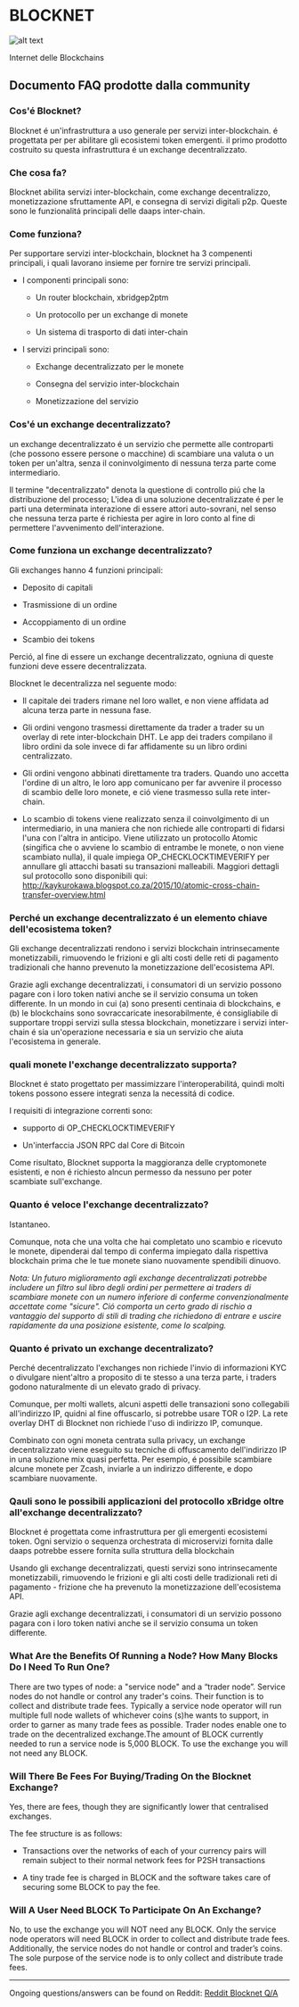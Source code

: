 # BLOCKNET

![alt text](https://github.com/BlocknetDX/blocknet-docs/blob/master/pictures/block.PNG "Logo Title Text 1")

Internet delle Blockchains


## Documento FAQ prodotte dalla community


### Cos'é Blocknet?
Blocknet é un'infrastruttura a uso generale per servizi inter-blockchain. é progettata per per abilitare gli ecosistemi token emergenti. il primo prodotto costruito su questa infrastruttura é un exchange decentralizzato.

### Che cosa fa?
Blocknet abilita servizi inter-blockchain, come exchange decentralizzo, monetizzazione sfruttamente API, e consegna di servizi digitali p2p. Queste sono le funzionalitá principali delle daaps inter-chain.

### Come funziona?
Per supportare servizi inter-blockchain, blocknet ha 3 compenenti principali, i quali lavorano insieme per fornire tre servizi principali.

* I componenti principali sono:

  * Un router blockchain, xbridgep2ptm

  * Un protocollo per un exchange di monete

  * Un sistema di trasporto di dati inter-chain

* I servizi principali sono:

  * Exchange decentralizzato per le monete

  * Consegna del servizio inter-blockchain

  * Monetizzazione del servizio
  
  
### Cos'é un exchange decentralizzato?
un exchange decentralizzato é un servizio che permette alle controparti (che possono essere persone o macchine) di scambiare una valuta o un token per un'altra, senza il coninvolgimento di nessuna terza parte come intermediario.

Il termine "decentralizzato" denota la questione di controllo piú che la distribuzione del processo; L'idea di una soluzione decentralizzate é per le parti  una determinata interazione di essere attori auto-sovrani, nel senso che nessuna terza parte é richiesta per agire in loro conto al fine di permettere l'avvenimento dell'interazione.

### Come funziona un exchange decentralizzato?
Gli exchanges hanno 4 funzioni principali:

  * Deposito di capitali

  * Trasmissione di un ordine

  * Accoppiamento di un ordine

  * Scambio dei tokens

Perció, al fine di essere un exchange decentralizzato, ogniuna di queste funzioni deve essere decentralizzata.

Blocknet le decentralizza nel seguente modo:

* Il capitale dei traders rimane nel loro wallet, e non viene affidata ad alcuna terza parte in nessuna fase.

* Gli ordini vengono trasmessi direttamente da trader a trader su un overlay di rete inter-blockchain DHT. Le app dei traders compilano il libro ordini da sole invece di far affidamente su un libro ordini centralizzato.

* Gli ordini vengono abbinati direttamente tra traders. Quando uno accetta l'ordine di un altro, le loro app comunicano per far avvenire il processo di scambio delle loro monete, e ció viene trasmesso sulla rete inter-chain.

* Lo scambio di tokens viene realizzato senza il coinvolgimento di un intermediario, in una maniera che non richiede alle controparti di fidarsi l'una con l'altra in anticipo. Viene utilizzato un protocollo Atomic (singifica che o avviene lo scambio di entrambe le monete, o non viene scambiato nulla), il quale impiega  OP_CHECKLOCKTIMEVERIFY per annullare gli attacchi basati su transazioni malleabili. Maggiori dettagli sul protocollo sono disponibili qui: http://kaykurokawa.blogspot.co.za/2015/10/atomic-cross-chain-transfer-overview.html

### Perché un exchange decentralizzato é un elemento chiave dell'ecosistema token?
Gli exchange decentralizzati rendono i servizi blockchain intrinsecamente monetizzabili, rimuovendo le frizioni e gli alti costi delle reti di pagamento tradizionali che hanno prevenuto la monetizzazione dell'ecosistema API.

Grazie agli exchange decentralizzati, i consumatori di un servizio possono pagare con i loro token nativi anche se il servizio consuma un token differente. In un mondo in cui (a) sono presenti centinaia di blockchains, e (b) le blockchains sono sovraccaricate inesorabilmente, é consigliabile di supportare troppi servizi sulla stessa blockchain, monetizzare i servizi inter-chain é sia un'operazione necessaria e sia un servizio che aiuta l'ecosistema in generale.

### quali monete l'exchange decentralizzato supporta?
Blocknet é stato progettato per massimizzare l'interoperabilitá, quindi molti tokens possono essere integrati senza la necessitá di codice.

I requisiti di integrazione correnti sono:

* supporto di OP_CHECKLOCKTIMEVERIFY

* Un'interfaccia JSON RPC dal Core di Bitcoin

Come risultato, Blocknet supporta la maggioranza delle cryptomonete esistenti, e non é richiesto alncun permesso da nessuno per poter scambiate sull'exchange.


### Quanto é veloce l'exchange decentralizzato?
Istantaneo.

Comunque, nota che una volta che hai completato uno scambio e ricevuto le monete, dipenderai dal tempo di conferma impiegato dalla rispettiva blockchain prima che le tue monete siano nuovamente spendibili dinuovo.

*Nota: Un futuro miglioramento agli exchange decentralizzati potrebbe includere un filtro sul libro degli ordini per permettere ai traders di scambiare monete con un numero inferiore di conferme convenzionalmente accettate come "sicure". Ció comporta un certo grado di rischio a vantaggio del supporto di stili di trading che richiedono di entrare e uscire rapidamente  da una posizione esistente, come lo scalping.*

### Quanto é privato un exchange decentralizato?
Perché decentralizzato l'exchanges non richiede l'invio di informazioni KYC o divulgare nient'altro a proposito di te stesso a una terza parte, i traders godono naturalmente di un elevato grado di privacy.

Comunque, per molti wallets, alcuni aspetti delle transazioni sono collegabili all'indirizzo IP, quidni al fine offuscarlo, si potrebbe usare TOR o I2P. La rete overlay DHT di Blocknet non richiede l'uso di indirizzo IP, comunque.

Combinato con ogni moneta centrata sulla privacy, un exchange decentralizzato viene eseguito su tecniche di offuscamento dell'indirizzo IP in una soluzione mix quasi perfetta. Per esempio, é possibile scambiare alcune monete per Zcash, inviarle a un indirizzo differente, e dopo scambiare nuovamente.

### Qauli sono le possibili applicazioni del protocollo xBridge oltre all'exchange decentralizzato?
Blocknet é progettata come infrastruttura per gli emergenti ecosistemi token. Ogni servizio o sequenza orchestrata di microservizi fornita dalle daaps potrebbe essere fornita sulla struttura della blockchain

Usando gli exchange decentralizzati, questi servizi sono intrinsecamente monetizzabili, rimuovendo le frizioni e gli alti costi delle tradizionali reti di pagamento - frizione che ha prevenuto la monetizzazione dell'ecosistema API.

Grazie agli exchange decentralizzati, i consumatori di un servizio possono pagara con i loro token nativi anche se il servizio consuma un token differente.

### What Are the Benefits Of Running a Node? How Many Blocks Do I Need To Run One?
There are two types of node: a "service node" and a “trader node”. Service nodes do not handle or control any trader's coins. Their function is to collect and distribute trade fees. Typically a service node operator will run multiple full node wallets of whichever coins (s)he wants to support, in order to garner as many trade fees as possible. Trader nodes enable one to trade on the decentralized exchange.The amount of BLOCK currently needed to run a service node is 5,000 BLOCK. To use the exchange you will not need any BLOCK.
 
 
### Will There Be Fees For Buying/Trading On the Blocknet Exchange?
Yes, there are fees, though they are significantly lower that centralised exchanges.

The fee structure is as follows:
  * Transactions over the networks of each of your currency pairs will remain subject to their normal network fees for P2SH transactions

  * A tiny trade fee is charged in BLOCK and the software takes care of securing some BLOCK to pay the fee.


### Will A User Need BLOCK To Participate On An Exchange?
No, to use the exchange you will NOT need any BLOCK. Only the service node operators will need BLOCK in order to collect and distribute trade fees. Additionally, the service nodes do not handle or control and trader’s coins. The sole purpose of the service node is to only collect and distribute trade fees.

---
Ongoing questions/answers can be found on Reddit: [Reddit Blocknet Q/A](https://www.reddit.com/r/theblocknet/comments/676buj/ask_anything_about_blocknet_qa/)
